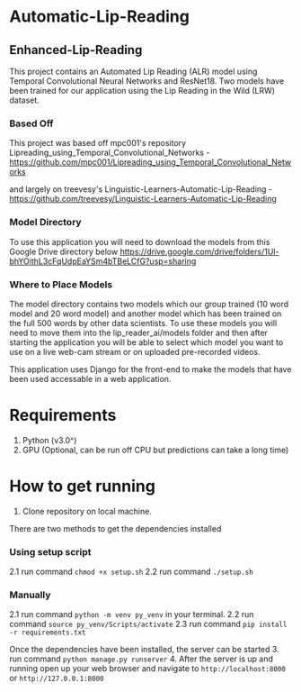 # Automatic-Lip-Reading
## Enhanced-Lip-Reading
This project contains an Automated Lip Reading (ALR) model using Temporal Convolutional Neural Networks and ResNet18. Two models have been trained for our application using the Lip Reading in the Wild (LRW) dataset.

### Based Off
This project was based off mpc001's repository Lipreading_using_Temporal_Convolutional_Networks - https://github.com/mpc001/Lipreading_using_Temporal_Convolutional_Networks

and largely on treevesy's Linguistic-Learners-Automatic-Lip-Reading - https://github.com/treevesy/Linguistic-Learners-Automatic-Lip-Reading

### Model Directory
To use this application you will need to download the models from this Google Drive directory below
https://drive.google.com/drive/folders/1Ul-bhYOithL3cFqUdpEaYSm4bTBeLCfG?usp=sharing

### Where to Place Models
The model directory contains two models which our group trained (10 word model and 20 word model) and another model which has been trained on the full 500 words by other data scientists.
To use these models you will need to move them into the lip_reader_ai/models folder and then after starting the application you will be able to select which model you want to use on a live web-cam stream or on uploaded pre-recorded videos.
 
This application uses Django for the front-end to make the models that have been used accessable in a web application. 
 
# Requirements
 
1. Python (v3.0^)
2. GPU (Optional, can be run off CPU but predictions can take a long time) 
 
# How to get running 
1. Clone repository on local machine. 
 
There are two methods to get the dependencies installed 
### Using setup script 
2.1 run command `chmod +x setup.sh` 
2.2 run command `./setup.sh` 
 
### Manually 
2.1 run command `python -m venv py_venv` in your terminal. 
2.2 run command `source py_venv/Scripts/activate` 
2.3 run command `pip install -r requirements.txt` 
 
Once the dependencies have been installed, the server can be started 
3. run command `python manage.py runserver` 
4. After the server is up and running open up your web browser and navigate to `http://localhost:8000` or `http://127.0.0.1:8000` 
 
